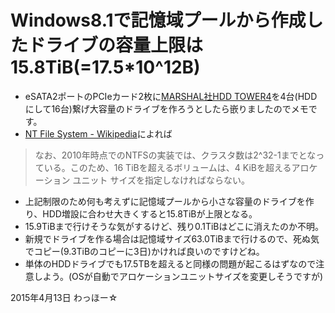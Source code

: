 ﻿# Windows8.1で記憶域プールから作成したドライブの容量上限は15.8TiB(=17.5*10^12B)
* eSATA2ポートのPCIeカード2枚に[MARSHAL社HDD TOWER4](http://www.marshal-no1.jp/products/MAL-3035SBKU3.html)を4台(HDDにして16台)繋げ大容量のドライブを作ろうとしたら嵌りましたのでメモです。
* [NT File System - Wikipedia](http://ja.wikipedia.org/wiki/NT_File_System)によれば  

> なお、2010年時点でのNTFSの実装では、クラスタ数は2^32-1までとなっている。このため、16 TiBを超えるボリュームは、4 KiBを超えるアロケーション ユニット サイズを指定しなければならない。

* 上記制限のため何も考えずに記憶域プールから小さな容量のドライブを作り、HDD増設に合わせ大きくすると15.8TiBが上限となる。
* 15.9TiBまで行けそうな気がするけど、残り0.1TiBはどこに消えたのか不明。
* 新規でドライブを作る場合は記憶域サイズ63.0TiBまで行けるので、死ぬ気でコピー(9.3TiBのコピーに3日)かければ良いのですけどね。
* 単体のHDDドライブでも17.5TBを超えると同様の問題が起こるはずなので注意しよう。(OSが自動でアロケーションユニットサイズを変更しそうですが)

2015年4月13日 わっほー☆
